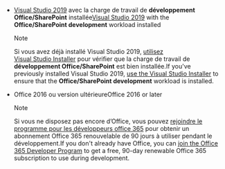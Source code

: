 - <span data-ttu-id="aaed5-101">[Visual Studio 2019](https://www.visualstudio.com/vs/) avec la charge de travail de **développement Office/SharePoint** installée</span><span class="sxs-lookup"><span data-stu-id="aaed5-101">[Visual Studio 2019](https://www.visualstudio.com/vs/) with the **Office/SharePoint development** workload installed</span></span>

    > [!NOTE]
    > <span data-ttu-id="aaed5-102">Si vous avez déjà installé Visual Studio 2019, [utilisez Visual Studio Installer](/visualstudio/install/modify-visual-studio) pour vérifier que la charge de travail de **développement Office/SharePoint** est bien installée.</span><span class="sxs-lookup"><span data-stu-id="aaed5-102">If you've previously installed Visual Studio 2019, [use the Visual Studio Installer](/visualstudio/install/modify-visual-studio) to ensure that the **Office/SharePoint development** workload is installed.</span></span> 

- <span data-ttu-id="aaed5-103">Office 2016 ou version ultérieure</span><span class="sxs-lookup"><span data-stu-id="aaed5-103">Office 2016 or later</span></span>

    > [!NOTE]
    > <span data-ttu-id="aaed5-104">Si vous ne disposez pas encore d’Office, vous pouvez [rejoindre le programme pour les développeurs office 365](https://developer.microsoft.com/office/dev-program) pour obtenir un abonnement Office 365 renouvelable de 90 jours à utiliser pendant le développement.</span><span class="sxs-lookup"><span data-stu-id="aaed5-104">If you don't already have Office, you can [join the Office 365 Developer Program](https://developer.microsoft.com/office/dev-program) to get a free, 90-day renewable Office 365 subscription to use during development.</span></span>
